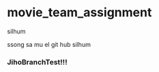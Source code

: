 # movie_team_assignment








silhum





ssong sa mu el 
git hub silhum

### JihoBranchTest!!!

<!-- 수정중입니다. 송사무엘-->
